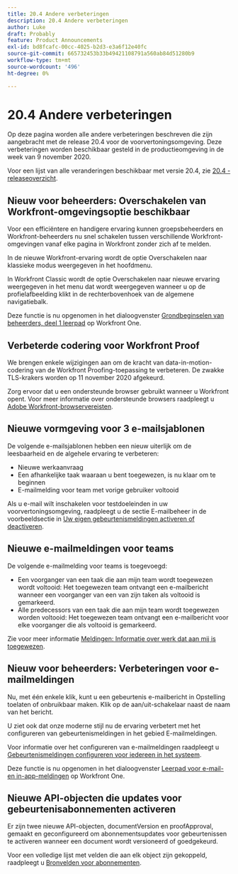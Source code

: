 ```yaml
---
title: 20.4 Andere verbeteringen
description: 20.4 Andere verbeteringen
author: Luke
draft: Probably
feature: Product Announcements
exl-id: bd8fcafc-00cc-4025-b2d3-e3a6f12e40fc
source-git-commit: 665732453b33b49421108791a560ab84d51280b9
workflow-type: tm+mt
source-wordcount: '496'
ht-degree: 0%

---
```


# 20.4 Andere verbeteringen

Op deze pagina worden alle andere verbeteringen beschreven die zijn aangebracht met de release 20.4 voor de voorvertoningsomgeving. Deze verbeteringen worden beschikbaar gesteld in de productieomgeving in de week van 9 november 2020.

Voor een lijst van alle veranderingen beschikbaar met versie 20.4, zie [20.4 - releaseoverzicht](../../../product-announcements/product-releases/20.4-release-activity/20-4-release-overview.md).

## Nieuw voor beheerders: Overschakelen van Workfront-omgevingsoptie beschikbaar

Voor een efficiëntere en handigere ervaring kunnen groepsbeheerders en Workfront-beheerders nu snel schakelen tussen verschillende Workfront-omgevingen vanaf elke pagina in Workfront zonder zich af te melden.

In de nieuwe Workfront-ervaring wordt de optie Overschakelen naar klassieke modus weergegeven in het hoofdmenu.

In Workfront Classic wordt de optie Overschakelen naar nieuwe ervaring weergegeven in het menu dat wordt weergegeven wanneer u op de profielafbeelding klikt in de rechterbovenhoek van de algemene navigatiebalk.

Deze functie is nu opgenomen in het dialoogvenster [Grondbeginselen van beheerders, deel 1 leerpad](https://one.workfront.com/s/learningpath3/administrator-fundamentals-in-the-new-workfront-experience-part-2-user-organizat-20Y0z000000bmAXEAY) op Workfront One.

## Verbeterde codering voor Workfront Proof

We brengen enkele wijzigingen aan om de kracht van data-in-motion-codering van de Workfront Proofing-toepassing te verbeteren. De zwakke TLS-krakers worden op 11 november 2020 afgekeurd.

Zorg ervoor dat u een ondersteunde browser gebruikt wanneer u Workfront opent. Voor meer informatie over ondersteunde browsers raadpleegt u [Adobe Workfront-browservereisten](../../../workfront-basics/workfront-browser-requirements.md).

## Nieuwe vormgeving voor 3 e-mailsjablonen

De volgende e-mailsjablonen hebben een nieuw uiterlijk om de leesbaarheid en de algehele ervaring te verbeteren:

* Nieuwe werkaanvraag
* Een afhankelijke taak waaraan u bent toegewezen, is nu klaar om te beginnen
* E-mailmelding voor team met vorige gebruiker voltooid

Als u e-mail wilt inschakelen voor testdoeleinden in uw voorvertoningsomgeving, raadpleegt u de sectie E-mailbeheer in de voorbeeldsectie in [Uw eigen gebeurtenismeldingen activeren of deactiveren](../../../workfront-basics/using-notifications/activate-or-deactivate-your-own-event-notifications.md).

## Nieuwe e-mailmeldingen voor teams

De volgende e-mailmelding voor teams is toegevoegd:

* Een voorganger van een taak die aan mijn team wordt toegewezen wordt voltooid: Het toegewezen team ontvangt een e-mailbericht wanneer een voorganger van een van zijn taken als voltooid is gemarkeerd.
* Alle predecessors van een taak die aan mijn team wordt toegewezen worden voltooid: Het toegewezen team ontvangt een e-mailbericht voor elke voorganger die als voltooid is gemarkeerd.

Zie voor meer informatie [Meldingen: Informatie over werk dat aan mij is toegewezen](../../../workfront-basics/using-notifications/notifications-information-about-work-assigned-to-me.md).

## Nieuw voor beheerders: Verbeteringen voor e-mailmeldingen

Nu, met één enkele klik, kunt u een gebeurtenis e-mailbericht in Opstelling toelaten of onbruikbaar maken. Klik op de aan/uit-schakelaar naast de naam van het bericht.

U ziet ook dat onze moderne stijl nu de ervaring verbetert met het configureren van gebeurtenismeldingen in het gebied E-mailmeldingen.

Voor informatie over het configureren van e-mailmeldingen raadpleegt u [Gebeurtenismeldingen configureren voor iedereen in het systeem](../../../administration-and-setup/manage-workfront/emails/configure-event-notifications-for-everyone-in-the-system.md).

Deze functie is nu opgenomen in het dialoogvenster [Leerpad voor e-mail- en in-app-meldingen](https://one.workfront.com/s/learningpath2/email-and-in-app-notifications-in-the-new-workfront-experience-20Y4X000000CaZGUA0) op Workfront One.

## Nieuwe API-objecten die updates voor gebeurtenisabonnementen activeren

Er zijn twee nieuwe API-objecten, documentVersion en proofApproval, gemaakt en geconfigureerd om abonnementsupdates voor gebeurtenissen te activeren wanneer een document wordt versioneerd of goedgekeurd.

Voor een volledige lijst met velden die aan elk object zijn gekoppeld, raadpleegt u [Bronvelden voor abonnementen](../../../wf-api/api/event-sub-resource-fields.md).

